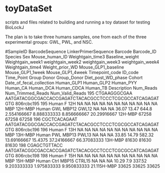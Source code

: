 # toyDataSet
scripts and files related to building and running a toy dataset for testing BioLockJ


The plan is to take three humans samples, one from each of the three experimental groups: GWL, PWL, and NSC.

#SampleID	BarcodeSequence	LinkerPrimerSequence	Barcode	Barcode_ID	Species	Sex	Mouse_human_ID	Weightgain_time3	Baseline_weight	Weightgain_week1	weightgain_week2	weightgain_week3	weightgain_week4	Weightgain_time4	Weight_prior_WD	Mouse_GLP1_baseline	Mouse_GLP1_1week	Mouse_GLP1_4week	Timepoint_code	ID_code	Time_Point	Group	Donor	Group_Donor	Diet_post_WD_phase	Cohort	Date_of_fecal_collection	Human_GLP1	Human_GLP2	Human_PYY	Human_CA	Human_DCA	Human_CDCA	Human_TB	Description	Num_Reads	Num_Trimmed_Reads	Num_Valid_Reads
195	CTGAAGGGCGAA	AATGATACGGCGACCACCGAGATCTACACGCCTCCCTCGCGCCATCAGAGATGTG	806rcbc195	195	Human	F	12H	NA	NA	NA	NA	NA	NA	NA	NA	NA	NA	NA	MBP	12H-MBP	Human	GWL	MBP12	GWL12	NA	NA	NA	36.07	13.47	644.8	2.554166667	8.888333333	8.856666667	20.29916667	12H-MBP	67258	67258	67258
196	CGCTCACAGAAT	AATGATACGGCGACCACCGAGATCTACACGCCTCCCTCGCGCCATCAGAGATGTG	806rcbc196	196	Human	F	13H	NA	NA	NA	NA	NA	NA	NA	NA	NA	NA	NA	MBP	13H-MBP	Human	PWL	MBP13	PWL13	NA	NA	NA	33.85	14.79	582.32	13.69166667	15.4375	37.24166667	66.37083333	13H-MBP	81630	81630	81630
198	CGAGCTGTTACC	AATGATACGGCGACCACCGAGATCTACACGCCTCCCTCGCGCCATCAGAGATGTG	806rcbc198	198	Human	F	15H	NA	NA	NA	NA	NA	NA	NA	NA	NA	NA	NA	MBP	15H-MBP	Human	Ctrl	MBP15	CTRL15	NA	NA	NA	10.29	7.9	337.52	9.203333333	1.975833333	9.950833333	21.115H-MBP	33625	33625	33625


